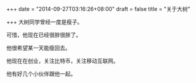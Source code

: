 +++
date = "2014-09-27T03:16:26+08:00"
draft = false
title = "关于大树"

+++
大树同学曾经一度是瘦子。


可惜，他现在已经很胖很胖了。


他很希望某一天能瘦回去。


他现在在创业，关注比特币，关注移动互联网。


他有好几个小伙伴跟他一起。
